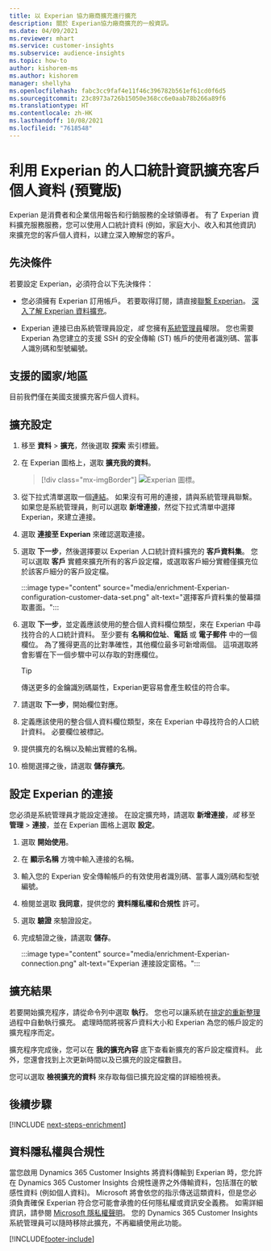 ```yaml
---
title: 以 Experian 協力廠商擴充進行擴充
description: 關於 Experian協力廠商擴充的一般資訊。
ms.date: 04/09/2021
ms.reviewer: mhart
ms.service: customer-insights
ms.subservice: audience-insights
ms.topic: how-to
author: kishorem-ms
ms.author: kishorem
manager: shellyha
ms.openlocfilehash: fabc3cc9faf4e11f46c396782b561ef61cd0f6d5
ms.sourcegitcommit: 23c8973a726b15050e368cc6e0aab78b266a89f6
ms.translationtype: HT
ms.contentlocale: zh-HK
ms.lasthandoff: 10/08/2021
ms.locfileid: "7618548"
---
```

# <a name="enrich-customer-profiles-with-demographics-from-experian-preview"></a>利用 Experian 的人口統計資訊擴充客戶個人資料 (預覽版)

Experian 是消費者和企業信用報告和行銷服務的全球領導者。 有了 Experian 資料擴充服務服務，您可以使用人口統計資料 (例如，家庭大小、收入和其他資訊) 來擴充您的客戶個人資料，以建立深入瞭解您的客戶。

## <a name="prerequisites"></a>先決條件

若要設定 Experian，必須符合以下先決條件：

- 您必須擁有 Experian 訂用帳戶。 若要取得訂閱，請直接[聯繫 Experian](https://www.experian.com/marketing-services/contact)。 [深入了解 Experian 資料擴充](https://www.experian.com/marketing-services/microsoft?cmpid=ems_web_mci_cdppage)。

- Experian 連接已由系統管理員設定，*或* 您擁有[系統管理員](permissions.md#administrator)權限。 您也需要 Experian 為您建立的支援 SSH 的安全傳輸 (ST) 帳戶的使用者識別碼、當事人識別碼和型號編號。

## <a name="supported-countriesregions"></a>支援的國家/地區

目前我們僅在美國支援擴充客戶個人資料。

## <a name="configure-the-enrichment"></a>擴充設定

1. 移至 **資料** > **擴充**，然後選取 **探索** 索引標籤。

1. 在 Experian 圖格上，選取 **擴充我的資料**。

   > [!div class="mx-imgBorder"]
   > ![Experian 圖標。](media/experian-tile.png "Experian tile")
   > 

1. 從下拉式清單選取一個[連結](connections.md)。 如果沒有可用的連接，請與系統管理員聯繫。 如果您是系統管理員，則可以選取 **新增連接**，然從下拉式清單中選擇 Experian，來建立連接。 

1. 選取 **連接至 Experian** 來確認選取連接。

1.  選取 **下一步**，然後選擇要以 Experian 人口統計資料擴充的 **客戶資料集**。 您可以選取 **客戶** 實體來擴充所有的客戶設定檔，或選取客戶細分實體僅擴充位於該客戶細分的客戶設定檔。

    :::image type="content" source="media/enrichment-Experian-configuration-customer-data-set.png" alt-text="選擇客戶資料集的螢幕擷取畫面。":::

1. 選取 **下一步**，並定義應該使用的整合個人資料欄位類型，來在 Experian 中尋找符合的人口統計資料。 至少要有 **名稱和位址**、**電話** 或 **電子郵件** 中的一個欄位。 為了獲得更高的比對準確性，其他欄位最多可新增兩個。 這項選取將會影響在下一個步驟中可以存取的對應欄位。

    > [!TIP]
    > 傳送更多的金鑰識別碼屬性，Experian更容易會產生較佳的符合率。

1. 請選取 **下一步**，開始欄位對應。

1. 定義應該使用的整合個人資料欄位類型，來在 Experian 中尋找符合的人口統計資料。 必要欄位被標記。

1. 提供擴充的名稱以及輸出實體的名稱。

1. 檢閱選擇之後，請選取 **儲存擴充**。

## <a name="configure-the-connection-for-experian"></a>設定 Experian 的連接 

您必須是系統管理員才能設定連接。 在設定擴充時，請選取 **新增連接**，*或* 移至 **管理** > **連接**，並在 Experian 圖格上選取 **設定**。

1. 選取 **開始使用**。

1. 在 **顯示名稱** 方塊中輸入連接的名稱。

1. 輸入您的 Experian 安全傳輸帳戶的有效使用者識別碼、當事人識別碼和型號編號。

1. 檢閱並選取 **我同意**，提供您的 **資料隱私權和合規性** 許可。

1. 選取 **驗證** 來驗證設定。

1. 完成驗證之後，請選取 **儲存**。
   
   :::image type="content" source="media/enrichment-Experian-connection.png" alt-text="Experian 連接設定窗格。":::

## <a name="enrichment-results"></a>擴充結果

若要開始擴充程序，請從命令列中選取 **執行**。 您也可以讓系統在[排定的重新整理](system.md#schedule-tab)過程中自動執行擴充。 處理時間將視客戶資料大小和 Experian 為您的帳戶設定的擴充程序而定。

擴充程序完成後，您可以在 **我的擴充內容** 底下查看新擴充的客戶設定檔資料。 此外，您還會找到上次更新時間以及已擴充的設定檔數目。

您可以選取 **檢視擴充的資料** 來存取每個已擴充設定檔的詳細檢視表。

## <a name="next-steps"></a>後續步驟

[!INCLUDE [next-steps-enrichment](../includes/next-steps-enrichment.md)]

## <a name="data-privacy-and-compliance"></a>資料隱私權與合規性

當您啟用  Dynamics 365 Customer Insights 將資料傳輸到 Experian 時，您允許在 Dynamics 365 Customer Insights 合規性邊界之外傳輸資料，包括潛在的敏感性資料 (例如個人資料)。 Microsoft 將會依您的指示傳送這類資料，但是您必須負責確保 Experian 符合您可能會承擔的任何隱私權或資訊安全義務。 如需詳細資訊，請參閱 [Microsoft 隱私權聲明](https://go.microsoft.com/fwlink/?linkid=396732)。
您的 Dynamics 365 Customer Insights 系統管理員可以隨時移除此擴充，不再繼續使用此功能。


[!INCLUDE[footer-include](../includes/footer-banner.md)]
